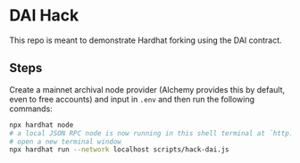 # DAI Hack

This repo is meant to demonstrate Hardhat forking using the DAI contract.

## Steps

Create a mainnet archival node provider (Alchemy provides this by default, even to free accounts) and input in `.env` and then run the following commands:

```bash
npx hardhat node
# a local JSON RPC node is now running in this shell terminal at `http://127.0.0.1:8545/` and will provide debug logs
# open a new terminal window
npx hardhat run --network localhost scripts/hack-dai.js
```
